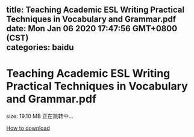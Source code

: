 
title: Teaching Academic ESL Writing Practical Techniques in Vocabulary and Grammar.pdf
date: Mon Jan 06 2020 17:47:56 GMT+0800 (CST)    
categories: baidu
---

# Teaching Academic ESL Writing Practical Techniques in Vocabulary and Grammar.pdf
size: 19.10 MB
 正在跳转中...
 

[How to download](https://bpcam.bemobtrk.com/go/2ceec3aa-1ca2-46d6-b9ff-aaa5c184517c?jno=1489)